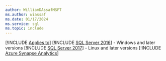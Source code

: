 ```yaml
---
author: WilliamDAssafMSFT
ms.author: wiassaf
ms.date: 01/17/2024
ms.service: sql
ms.topic: include
---
```


[!INCLUDE [Applies to](../applies-md.md)] [!INCLUDE [SQL Server 2016](_ss2016.md)] - Windows and later versions [!INCLUDE [SQL Server 2017](_ss2017.md)] - Linux and later versions [!INCLUDE [Azure Synapse Analytics](../../includes/applies-to-version/_asa.md)]
